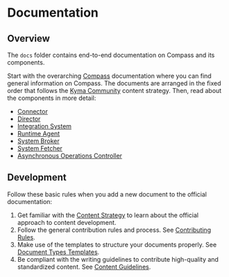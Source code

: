 # Documentation

## Overview

The `docs` folder contains end-to-end documentation on Compass and its components.

Start with the overarching [Compass](./compass) documentation where you can find general information on Compass. The documents are arranged in the fixed order that follows the [Kyma Community](https://kyma-project.io/community/guidelines/content/#content-strategy-content-strategy-documentation-types) content strategy. Then, read about the components in more detail:
* [Connector](./connector)
* [Director](./director)
* [Integration System](./integration-system)
* [Runtime Agent](./runtime-agent)
* [System Broker](./system-broker)
* [System Fetcher](./system-fetcher)
* [Asynchronous Operations Controller](./operations-controller)

## Development

Follow these basic rules when you add a new document to the official documentation:

1. Get familiar with the [Content Strategy](https://github.com/kyma-project/community/blob/main/docs/guidelines/content-guidelines/01-content-strategy.md) to learn about the official approach to content development.
2. Follow the general contribution rules and process. See [Contributing Rules](https://github.com/kyma-project/community/blob/main/docs/contributing/02-contributing.md).
3. Make use of the templates to structure your documents properly. See [Document Types Templates](https://github.com/kyma-project/community/blob/main/docs/guidelines/templates/templates-type.md).
4. Be compliant with the writing guidelines to contribute high-quality and standardized content. See [Content Guidelines](https://github.com/kyma-project/community/tree/main/docs/guidelines/content-guidelines).
